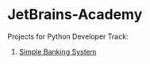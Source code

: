 # JetBrains-Academy

Projects for Python Developer Track:
1) [Simple Banking System](https://hyperskill.org/projects/109)
